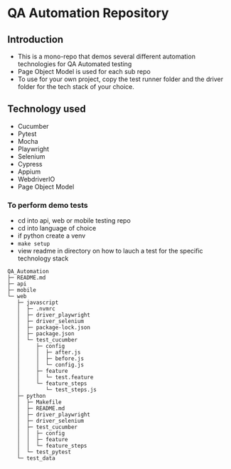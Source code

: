 # QA Automation Repository

## Introduction
- This is a mono-repo that demos several different automation technologies for QA Automated testing
- Page Object Model is used for each sub repo
- To use for your own project, copy the test runner folder and the driver folder for the tech stack of your choice. 

## Technology used
 - Cucumber
 - Pytest
 - Mocha
 - Playwright
 - Selenium
 - Cypress
 - Appium
 - WebdriverIO
 - Page Object Model

### To perform demo tests
- cd into api, web or mobile testing repo
- cd into language of choice
- if python create a venv
- ``` make setup ```
- view readme in directory on how to lauch a test for the specific technology stack
```
QA_Automation
├─ README.md
├─ api
├─ mobile
└─ web
   ├─ javascript
   │  ├─ .nvmrc
   │  ├─ driver_playwright
   │  ├─ driver_selenium
   │  ├─ package-lock.json
   │  ├─ package.json
   │  └─ test_cucumber
   │     ├─ config
   │     │  ├─ after.js
   │     │  ├─ before.js
   │     │  └─ config.js
   │     ├─ feature
   │     │  └─ test.feature
   │     └─ feature_steps
   │        └─ test_steps.js
   ├─ python
   │  ├─ Makefile
   │  ├─ README.md
   │  ├─ driver_playwright
   │  ├─ driver_selenium
   │  ├─ test_cucumber
   │  │  ├─ config
   │  │  ├─ feature
   │  │  └─ feature_steps
   │  └─ test_pytest
   └─ test_data

```